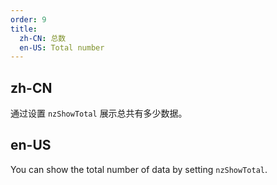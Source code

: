 ```yaml
---
order: 9
title:
  zh-CN: 总数
  en-US: Total number
---
```


## zh-CN

通过设置 `nzShowTotal` 展示总共有多少数据。

## en-US

You can show the total number of data by setting `nzShowTotal`.

